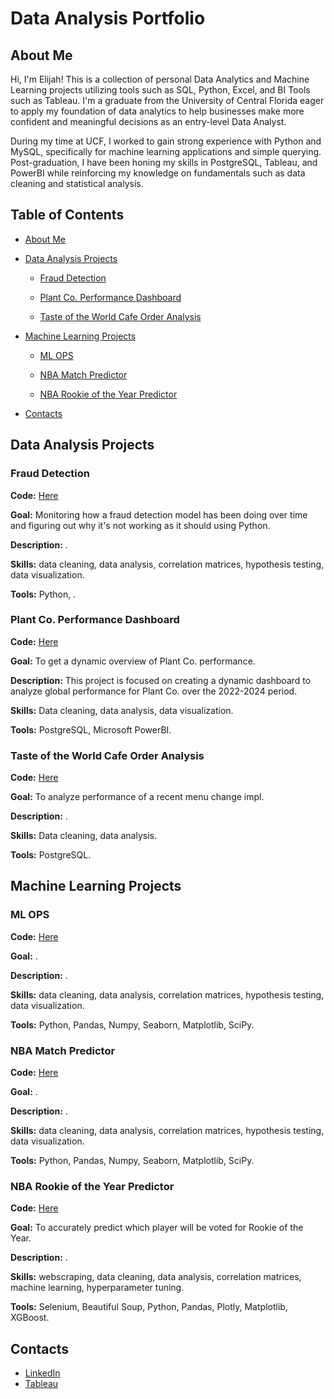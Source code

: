 # Data Analysis Portfolio

## About Me
Hi, I'm Elijah! This is a collection of personal Data Analytics and Machine Learning projects utilizing tools such as SQL, Python, Excel, and BI Tools such as Tableau. I'm a graduate from the University of Central Florida eager to apply my foundation of data analytics to help businesses make more confident and meaningful decisions as an entry-level Data Analyst.

During my time at UCF, I worked to gain strong experience with Python and MySQL, specifically for machine learning applications and simple querying. Post-graduation, I have been honing my skills in PostgreSQL, Tableau, and PowerBI while reinforcing my knowledge on fundamentals such as data cleaning and statistical analysis.

## Table of Contents
- [About Me](#about-me)
  
- [Data Analysis Projects](#data-analytics-projects)
  
  - [Fraud Detection](#fraud-detection)
    
  - [Plant Co. Performance Dashboard](#plant-co-performance-dashboard)
    
  - [Taste of the World Cafe Order Analysis](#taste-of-the-world-cafe-order-analysis)
    
- [Machine Learning Projects](#machine-learning-projects)
  
  - [ML OPS](#ml-ops)
    
  - [NBA Match Predictor](#nba-match-predictor)
    
  - [NBA Rookie of the Year Predictor](#nba-rookie-of-the-year-predictor)
    
- [Contacts](#contacts)


## Data Analysis Projects

### Fraud Detection
**Code:** [Here](https://github.com/Elijah-Rodriguez/data-analysis/tree/main/Fraud%20Detection)

**Goal:** Monitoring how a fraud detection model has been doing over time and figuring out why it's not working as it should using Python.

**Description:** .

**Skills:** data cleaning, data analysis, correlation matrices, hypothesis testing, data visualization.

**Tools:** Python, .


### Plant Co. Performance Dashboard
**Code:** [Here](https://github.com/Elijah-Rodriguez/data-analysis/tree/main/Plant%20Co%20Performance%20Dashboard)

**Goal:** To get a dynamic overview of Plant Co. performance.

**Description:** This project is focused on creating a dynamic dashboard to analyze global performance for Plant Co. over the 2022-2024 period.  

**Skills:** Data cleaning, data analysis, data visualization.

**Tools:** PostgreSQL, Microsoft PowerBI.


### Taste of the World Cafe Order Analysis
**Code:** [Here](https://github.com/Elijah-Rodriguez/data-analysis/tree/main/Profitable%20Apps)

**Goal:** To analyze performance of a recent menu change impl.

**Description:** .

**Skills:** Data cleaning, data analysis.

**Tools:** PostgreSQL.


## Machine Learning Projects

### ML OPS
**Code:** [Here](https://github.com/Elijah-Rodriguez/machine-learning/tree/main/ML%20OPS)

**Goal:** .

**Description:** .

**Skills:** data cleaning, data analysis, correlation matrices, hypothesis testing, data visualization.

**Tools:** Python, Pandas, Numpy, Seaborn, Matplotlib, SciPy.


### NBA Match Predictor
**Code:** [Here](https://github.com/Elijah-Rodriguez/machine-learning/tree/main/NBA%20Match%20Predictor)

**Goal:** .

**Description:** .

**Skills:** data cleaning, data analysis, correlation matrices, hypothesis testing, data visualization.

**Tools:** Python, Pandas, Numpy, Seaborn, Matplotlib, SciPy.


### NBA Rookie of the Year Predictor
**Code:** [Here](https://github.com/Elijah-Rodriguez/machine-learning/tree/main/NBA%20Rookie%20of%20the%20Year%20Predictor)

**Goal:** To accurately predict which player will be voted for Rookie of the Year.

**Description:** .

**Skills:** webscraping, data cleaning, data analysis, correlation matrices, machine learning, hyperparameter tuning.

**Tools:** Selenium, Beautiful Soup, Python, Pandas, Plotly, Matplotlib, XGBoost.


## Contacts
- [LinkedIn](https://www.linkedin.com/in/elijah-rodriguez-b04b77214/)
- [Tableau](https://public.tableau.com/app/profile/elijah.rodriguez/vizzes)
